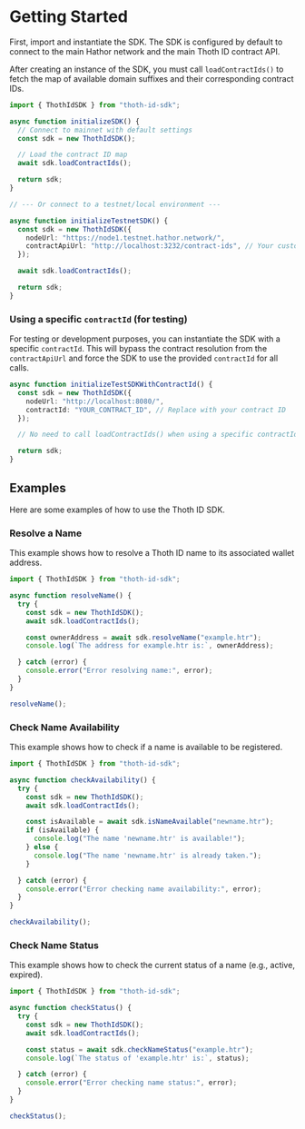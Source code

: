 # Getting Started

First, import and instantiate the SDK. The SDK is configured by default to connect to the main Hathor network and the main Thoth ID contract API.

After creating an instance of the SDK, you must call `loadContractIds()` to fetch the map of available domain suffixes and their corresponding contract IDs.

```typescript
import { ThothIdSDK } from "thoth-id-sdk";

async function initializeSDK() {
  // Connect to mainnet with default settings
  const sdk = new ThothIdSDK();

  // Load the contract ID map
  await sdk.loadContractIds();

  return sdk;
}

// --- Or connect to a testnet/local environment ---

async function initializeTestnetSDK() {
  const sdk = new ThothIdSDK({
    nodeUrl: "https://node1.testnet.hathor.network/",
    contractApiUrl: "http://localhost:3232/contract-ids", // Your custom contract API
  });

  await sdk.loadContractIds();

  return sdk;
}
```

### Using a specific `contractId` (for testing)

For testing or development purposes, you can instantiate the SDK with a specific `contractId`. This will bypass the contract resolution from the `contractApiUrl` and force the SDK to use the provided `contractId` for all calls.

```typescript
async function initializeTestSDKWithContractId() {
  const sdk = new ThothIdSDK({
    nodeUrl: "http://localhost:8080/",
    contractId: "YOUR_CONTRACT_ID", // Replace with your contract ID
  });

  // No need to call loadContractIds() when using a specific contractId

  return sdk;
}
```

## Examples

Here are some examples of how to use the Thoth ID SDK.

### Resolve a Name

This example shows how to resolve a Thoth ID name to its associated wallet address.

```typescript
import { ThothIdSDK } from "thoth-id-sdk";

async function resolveName() {
  try {
    const sdk = new ThothIdSDK();
    await sdk.loadContractIds();

    const ownerAddress = await sdk.resolveName("example.htr");
    console.log(`The address for example.htr is:`, ownerAddress);

  } catch (error) {
    console.error("Error resolving name:", error);
  }
}

resolveName();
```

### Check Name Availability

This example shows how to check if a name is available to be registered.

```typescript
import { ThothIdSDK } from "thoth-id-sdk";

async function checkAvailability() {
  try {
    const sdk = new ThothIdSDK();
    await sdk.loadContractIds();

    const isAvailable = await sdk.isNameAvailable("newname.htr");
    if (isAvailable) {
      console.log("The name 'newname.htr' is available!");
    } else {
      console.log("The name 'newname.htr' is already taken.");
    }

  } catch (error) {
    console.error("Error checking name availability:", error);
  }
}

checkAvailability();
```

### Check Name Status

This example shows how to check the current status of a name (e.g., active, expired).

```typescript
import { ThothIdSDK } from "thoth-id-sdk";

async function checkStatus() {
  try {
    const sdk = new ThothIdSDK();
    await sdk.loadContractIds();

    const status = await sdk.checkNameStatus("example.htr");
    console.log(`The status of 'example.htr' is:`, status);

  } catch (error) {
    console.error("Error checking name status:", error);
  }
}

checkStatus();
```
